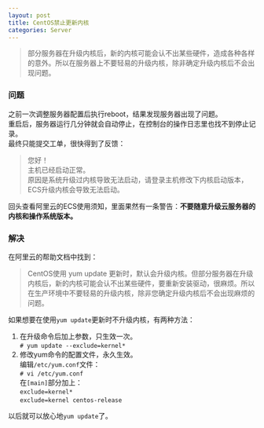 ```yaml
---
layout: post
title: CentOS禁止更新内核
categories: Server
---
```


> 部分服务器在升级内核后，新的内核可能会认不出某些硬件，造成各种各样的意外。所以在服务器上不要轻易的升级内核，除非确定升级内核后不会出现问题。

<!-- more -->

### 问题
之前一次调整服务器配置后执行reboot，结果发现服务器出现了问题。  
重启后，服务器运行几分钟就会自动停止，在控制台的操作日志里也找不到停止记录。  
最终只能提交工单，很快得到了反馈：  
> 您好！  
> 主机已经启动正常。  
> 原因是系统升级过内核导致无法启动，请登录主机修改下内核启动版本，ECS升级内核会导致无法启动。  

回头查看阿里云的ECS使用须知，里面果然有一条警告：**不要随意升级云服务器的内核和操作系统版本。**  

### 解决
在阿里云的帮助文档中找到：  
> CentOS使用 yum update 更新时，默认会升级内核。但部分服务器在升级内核后，新的内核可能会认不出某些硬件，要重新安装驱动，很麻烦。所以在生产环境中不要轻易的升级内核，除非您确定升级内核后不会出现麻烦的问题。  

如果想要在使用`yum update`更新时不升级内核，有两种方法：  
1. 在升级命令后加上参数，只生效一次。    
  `# yum update --exclude=kernel*`  
2. 修改yum命令的配置文件，永久生效。  
  编辑`/etc/yum.conf`文件：  
  `# vi /etc/yum.conf`  
  在`[main]`部分加上：  
  `exclude=kernel*`  
  `exclude=kernel centos-release`  
  
以后就可以放心地`yum update`了。  


